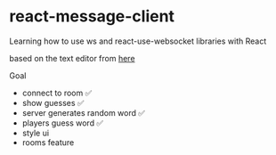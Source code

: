 # react-message-client
Learning how to use ws and react-use-websocket libraries with React

based on the text editor from [here](https://blog.logrocket.com/websocket-tutorial-real-time-node-react/)

Goal

- connect to room ✅
- show guesses ✅
- server generates random word ✅
- players guess word ✅ 
- style ui 
- rooms feature
